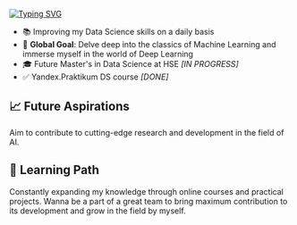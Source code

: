 [![Typing SVG](https://readme-typing-svg.herokuapp.com?color=%2336BCF7&lines=Hi+there!+I'm+Max,+aspiring+DS)](https://git.io/typing-svg)

- 📚 Improving my Data Science skills on a daily basis
- 🥅 **Global Goal**: Delve deep into the classics of Machine Learning and immerse myself in the world of Deep Learning
- 🎓 Future Master's in Data Science at HSE *[IN PROGRESS]*
- ✅ Yandex.Praktikum DS course *[DONE]*

## 📈 Future Aspirations
Aim to contribute to cutting-edge research and development in the field of AI. 

## 🌱 Learning Path
Constantly expanding my knowledge through online courses and practical projects. Wanna be a part of a great team to bring maximum contribution to its development and grow in the field by myself.
